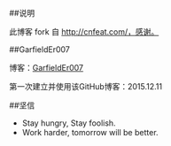 ##说明

此博客 fork 自 http://cnfeat.com/，感谢。

##GarfieldEr007

博客：[GarfieldEr007](http://GarfieldEr007.github.io)

第一次建立并使用该GitHub博客：2015.12.11

##坚信
- Stay hungry, Stay foolish.
- Work harder, tomorrow will be better.